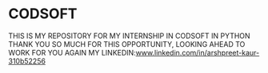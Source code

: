 # CODSOFT
THIS IS MY REPOSITORY FOR MY INTERNSHIP IN CODSOFT IN PYTHON
THANK YOU SO MUCH FOR THIS OPPORTUNITY, LOOKING AHEAD TO WORK FOR YOU AGAIN
MY LINKEDIN:www.linkedin.com/in/arshpreet-kaur-310b52256
